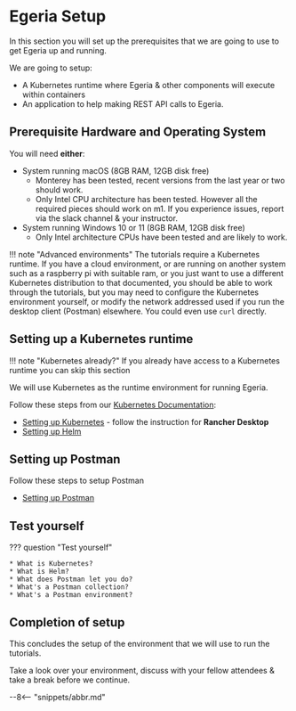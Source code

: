 <!-- SPDX-License-Identifier: CC-BY-4.0 -->
<!-- Copyright Contributors to the ODPi Egeria project 2021. -->

# Egeria Setup


In this section you will set up the prerequisites that we are going to use to get
Egeria up and running.

We are going to setup:

  * A Kubernetes runtime where Egeria & other components will execute within containers
  * An application to help making REST API calls to Egeria.

## Prerequisite Hardware and Operating System

You will need **either**:

  * System running macOS (8GB RAM, 12GB disk free)
    - Monterey has been tested, recent versions from the last year or two should work.
    - Only Intel CPU architecture has been tested. However all the required pieces should work on m1. If you experience issues, report via the slack channel & your instructor.
  * System running Windows 10 or 11 (8GB RAM, 12GB disk free)
    - Only Intel architecture CPUs have been tested and are likely to work.

!!! note "Advanced environments"
    The tutorials require a Kubernetes runtime. If you have a cloud environment, or are running on another system such as a raspberry pi with suitable ram, or you
    just want to use a different Kubernetes distribution to that documented, you
    should be able to work through the tutorials, but you may need to configure the Kubernetes environment yourself, or modify the network addressed used
    if you run the desktop client (Postman) elsewhere. You could even use `curl` directly.


## Setting up a Kubernetes runtime

!!! note "Kubernetes already?"
    If you already have access to a Kubernetes runtime you can skip this section

We will use Kubernetes as the runtime environment for running Egeria.

Follow these steps from our [Kubernetes Documentation](/egeria-docs/guides/operations/kubernetes):

  * [Setting up Kubernetes](/egeria-docs/guides/operations/kubernetes/k8s) - follow the instruction for **Rancher Desktop**
  * [Setting up Helm](/egeria-docs/guides/operations/kubernetes/helm)

## Setting up Postman

Follow these steps to setup Postman

  * [Setting up Postman](/egeria-docs/education/tutorials/postman-tutorial/overview)

## Test yourself

??? question "Test yourself"

    * What is Kubernetes?
    * What is Helm?
    * What does Postman let you do?
    * What's a Postman collection?
    * What's a Postman environment?
  

## Completion of setup

This concludes the setup of the environment that we will use to run the tutorials.

Take a look over your environment, discuss with your fellow attendees & take a break before we continue.

--8<-- "snippets/abbr.md"
